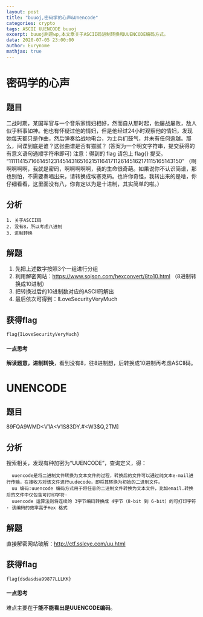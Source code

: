 ```yaml
---
layout: post
title: "buuoj,密码学的心声&Unencode"
categories: crypto
tags: ASCII UUENCODE buuoj
excerpt: buuoj刷题wp,本文章关于ASCII码进制转换和UUENCODE编码方式。
data: 2020-07-05 23:00:00
author: Eurynome
mathjax: true
---
```


# 密码学的心声
## 题目
  二战时期，某国军官与一个音乐家情妇相好，然而自从那时起，他屡战屡败，敌人似乎料事如神。他也有怀疑过他的情妇，但是他经过24小时观察他的情妇，发现她每天都只是作曲，然后弹奏给战地电台，为士兵们鼓气，并未有任何逾越。那么，间谍到底是谁？这张曲谱是否有猫腻？ (答案为一个明文字符串，提交获得的有意义语句通顺字符串即可) 注意：得到的 flag 请包上 flag{} 提交。
  “111114157166145123145143165162151164171126145162171115165143150”
  （啊啊啊啊啊，我就是密码，啊啊啊啊啊，我的生命很奇葩。如果说你不认识简谱，那也别怕，不需要奏唱出来，请转换成埃塞克码。也许你奇怪，我转出来的是啥，你仔细看看，这里面没有八，你肯定以为是十进制，其实简单的啦。）

## 分析
```
1. 关于ASCII码
2. 没有8，所以考虑八进制
3. 进制转换
```

## 解题
1. 先把上述数字按照3个一组进行分组
2. 利用解密网站：https://www.sojson.com/hexconvert/8to10.html （8进制转换成10进制）
3. 把转换过后的10进制数对应的ASCII码解出
4. 最后依次可得到：ILoveSecurityVeryMuch

## 获得flag
```
flag{ILoveSecurityVeryMuch}
```

#### 一点思考
  **解读题意，进制转换**，看到没有8，往8进制想，后转换成10进制再考虑ASCII码。
  
  
# UNENCODE
## 题目
  89FQA9WMD<V1A<V1S83DY.#<W3$Q,2TM]

## 分析
  搜索相关，发现有种加密为“UUENCODE”，查询定义，得：
```
  uuencode是将二进制文件转换为文本文件的过程，转换后的文件可以通过纯文本e-mail进行传输，在接收方对该文件进行uudecode，即将其转换为初始的二进制文件。
  uu 编码:uuencode 编码方式用于将任意的二进制文件转换为文本文件，比如email.转换后的文件中仅包含可打印字符·
  uuencode 运算法则将连续的 3字节编码转换成 4字节（8-bit 到 6-bit）的可打印字符· 该编码的效率高于Hex 格式
```
## 解题
  直接解密网站破解：http://ctf.ssleye.com/uu.html
  
## 获得flag
```
flag{dsdasdsa99877LLLKK}
```

#### 一点思考
  难点主要在于**能不能看出是UUENCODE编码**。

  



